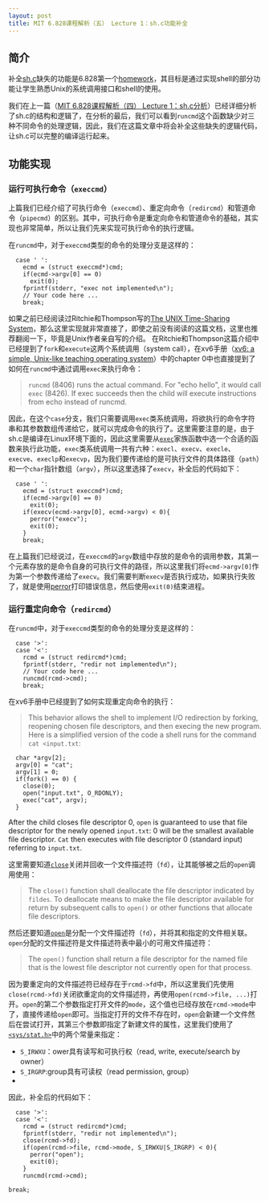 ```yaml
---
layout: post
title: MIT 6.828课程解析（五） Lecture 1：sh.c功能补全
---
```


## 简介
补全[sh.c](https://pdos.csail.mit.edu/6.828/2014/homework/sh.c)缺失的功能是6.828第一个[homework](https://pdos.csail.mit.edu/6.828/2014/homework/xv6-shell.html)，其目标是通过实现shell的部分功能让学生熟悉Unix的系统调用接口和shell的使用。

我们在上一篇（[MIT 6.828课程解析（四） Lecture 1：sh.c分析](https://costa-na.github.io/2016/08/08/MIT-6828-Solution-Simplified-Shell/)）已经详细分析了sh.c的结构和逻辑了，在分析的最后，我们可以看到`runcmd`这个函数缺少对三种不同命令的处理逻辑，因此，我们在这篇文章中将会补全这些缺失的逻辑代码，让sh.c可以完整的编译运行起来。

## 功能实现

### 运行可执行命令（`execcmd`）
上篇我们已经介绍了可执行命令（`execcmd`）、重定向命令（`redircmd`）和管道命令（`pipecmd`）的区别。其中，可执行命令是重定向命令和管道命令的基础，其实现也非常简单，所以让我们先来实现可执行命令的执行逻辑。

在`runcmd`中，对于`execcmd`类型的命令的处理分支是这样的：

```
  case ' ':
    ecmd = (struct execcmd*)cmd;
    if(ecmd->argv[0] == 0)
      exit(0);
    fprintf(stderr, "exec not implemented\n");
    // Your code here ...
    break;
```

如果之前已经阅读过Ritchie和Thompson写的[The UNIX Time-Sharing System](https://pdos.csail.mit.edu/6.828/2014/readings/ritchie78unix.pdf)，那么这里实现就非常直接了，即使之前没有阅读的这篇文档，这里也推荐翻阅一下，毕竟是Unix作者亲自写的介绍。
在Ritchie和Thompson这篇介绍中已经提到了`fork`和`execute`这两个系统调用（system call），在xv6手册（[xv6: a simple, Unix-like teaching operating system](https://pdos.csail.mit.edu/6.828/2014/xv6/book-rev8.pdf)）中的chapter 0中也直接提到了如何在`runcmd`中通过调用`exec`来执行命令：

> `runcmd` (8406) runs the actual command. For "echo hello", it would call `exec` (8426). If exec succeeds then the child will execute instructions from echo instead of runcmd. 

因此，在这个`case`分支，我们只需要调用`exec`类系统调用，将欲执行的命令字符串和其参数数组传递给它，就可以完成命令的执行了。这里需要注意的是，由于sh.c是编译在Linux环境下面的，因此这里需要从[`exec`](http://pubs.opengroup.org/onlinepubs/009695399/functions/exec.html)家族函数中选一个合适的函数来执行此功能，`exec`类系统调用一共有六种：`execl`、`execv`、`execle`、`execve`、`execlp`和`execvp`，因为我们要传递给的是可执行文件的具体路径（`path`）和一个`char`指针数组（`argv`），所以这里选择了`execv`，补全后的代码如下：

```
  case ' ':
    ecmd = (struct execcmd*)cmd;
    if(ecmd->argv[0] == 0)
      exit(0);
    if(execv(ecmd->argv[0], ecmd->argv) < 0){
      perror("execv");
      exit(0);
    }
    break;
```

在上篇我们已经说过，在`execcmd`的`argv`数组中存放的是命令的调用参数，其第一个元素存放的是命令自身的可执行文件的路径，所以这里我们将`ecmd->argv[0]`作为第一个参数传递给了`execv`。我们需要判断`execv`是否执行成功，如果执行失败了，就是使用[perror](http://pubs.opengroup.org/onlinepubs/009695399/functions/perror.html)打印错误信息，然后使用`exit(0)`结束进程。

### 运行重定向命令（`redircmd`）
在`runcmd`中，对于`execcmd`类型的命令的处理分支是这样的：

```
  case '>':
  case '<':
    rcmd = (struct redircmd*)cmd;
    fprintf(stderr, "redir not implemented\n");
    // Your code here ...
    runcmd(rcmd->cmd);
    break;
```

在xv6手册中已经提到了如何实现重定向命令的执行：

> This behavior allows the shell to implement I/O redirection by forking, reopening chosen file descriptors, and then execing the new program. Here is a simplified version of the code a shell runs for the command `cat <input.txt`:
```
  char *argv[2];
  argv[0] = "cat";
  argv[1] = 0;
  if(fork() == 0) {
    close(0);
    open("input.txt", O_RDONLY);
    exec("cat", argv);
  }
```
After the child closes file descriptor 0, `open` is guaranteed to use that file descriptor for the newly opened `input.txt`: 0 will be the smallest available file descriptor. `Cat` then executes with file descriptor 0 (standard input) referring to `input.txt`.

这里需要知道[`close`](http://pubs.opengroup.org/onlinepubs/009695399/functions/close.html)关闭并回收一个文件描述符（`fd`），让其能够被之后的`open`调用使用：

> The `close()` function shall deallocate the file descriptor indicated by `fildes`. To deallocate means to make the file descriptor available for return by subsequent calls to `open()` or other functions that allocate file descriptors. 

然后还要知道[`open`](http://pubs.opengroup.org/onlinepubs/009695399/functions/open.html)是分配一个文件描述符（`fd`），并将其和指定的文件相关联。`open`分配的文件描述符是文件描述符表中最小的可用文件描述符：

> The `open()` function shall return a file descriptor for the named file that is the lowest file descriptor not currently open for that process. 

因为要重定向的文件描述符已经存在于`rcmd->fd`中，所以这里我们先使用`close(rcmd->fd)`关闭欲重定向的文件描述符，再使用`open(rcmd->file, ...)`打开。`open`的第二个参数指定打开文件的`mode`，这个值也已经存放在`rcmd->mode`中了，直接传递给`open`即可。当指定打开的文件不存在时，`open`会新建一个文件然后在尝试打开，其第三个参数即指定了新建文件的属性，这里我们使用了[`<sys/stat.h>`](http://pubs.opengroup.org/onlinepubs/7908799/xsh/sysstat.h.html)中的两个常量来指定：

* `S_IRWXU`：ower具有读写和可执行权（read, write, execute/search by owner）
* `S_IRGRP`:group具有可读权（read permission, group）
* 
因此，补全后的代码如下：

```
  case '>':
  case '<':
    rcmd = (struct redircmd*)cmd;
    fprintf(stderr, "redir not implemented\n");
    close(rcmd->fd);
    if(open(rcmd->file, rcmd->mode, S_IRWXU|S_IRGRP) < 0){
      perror("open");
      exit(0);
    }
    runcmd(rcmd->cmd);
```

    break;
